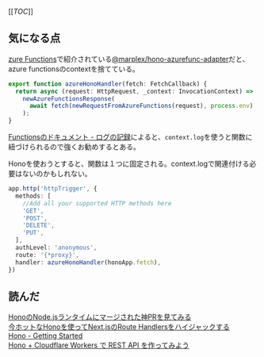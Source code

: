 
[[_TOC_]]
## 気になる点
[zure Functions](https://hono.dev/docs/getting-started/azure-functions)で紹介されている[@marplex/hono-azurefunc-adapter](https://github.com/Marplex/hono-azurefunc-adapter)だと、azure functionsのcontextを捨てている。

```ts
export function azureHonoHandler(fetch: FetchCallback) {
  return async (request: HttpRequest, _context: InvocationContext) =>
    newAzureFunctionsResponse(
      await fetch(newRequestFromAzureFunctions(request), process.env)
    );
}
```

[Functionsのドキュメント - ログの記録](https://learn.microsoft.com/ja-jp/azure/azure-functions/functions-reference-node?tabs=javascript%2Cwindows%2Cazure-cli&pivots=nodejs-model-v4#logging)によると、`context.log`を使うと関数に紐づけられるので強くお勧めするとある。

Honoを使おうとすると、関数は１つに固定される。context.logで関連付ける必要はないのかもしれない。

```ts
app.http('httpTrigger', {
  methods: [
    //Add all your supported HTTP methods here
    'GET',
    'POST',
    'DELETE',
    'PUT',
  ],
  authLevel: 'anonymous',
  route: '{*proxy}',
  handler: azureHonoHandler(honoApp.fetch),
})
```





## 読んだ
[HonoのNode.jsランタイムにマージされた神PRを見てみる](https://www.okb-shelf.work/entry/hono_god_pr)  
[今ホットなHonoを使ってNext.jsのRoute Handlersをハイジャックする](https://zenn.dev/chot/articles/e109287414eb8c)  
[Hono - Getting Started](https://hono.dev/docs/getting-started/basic)  
[Hono + Cloudflare Workers で REST API を作ってみよう](https://zenn.dev/azukiazusa/articles/hono-cloudflare-workers-rest-api#hello-world)  
